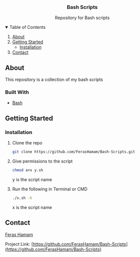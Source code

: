 <!-- PROJECT LOGO -->
<br />
<p align="center">

  <h3 align="center">Bash Scripts</h3>

  <p align="center">
    Repository for Bash scripts
  </p>
</p>

<!-- TABLE OF CONTENTS -->
<details open="open">
  <summary>Table of Contents</summary>
  <ol>
    <li>
      <a href="#about">About</a>
    </li>
    <li>
      <a href="#getting-started">Getting Started</a>
      <ul>
        <li><a href="#installation">Installation</a></li>
      </ul>
    </li>
    <li><a href="#contact">Contact</a></li>
  </ol>
</details>



<!-- ABOUT -->
## About
  <p>
  This repository is a collection of my bash scripts
  </p>



### Built With

* [Bash](https://en.wikipedia.org/wiki/Bash_(Unix_shell))



<!-- GETTING STARTED -->
## Getting Started

### Installation

1. Clone the repo

   ```sh
   git clone https://github.com/FerasHamam/Bash-Scripts.git
   ```
2. Give permissions to the script
    ```sh
    chmod a+x y.sh
    ```
    y is the script name

3. Run the following in Terminal or CMD
   ```sh
   ./x.sh -h 
   ```
   x is the script name
   
## Contact

[Feras Hamam](https://github.com/FerasHamam)

Project Link: [https://github.com/FerasHamam/Bash-Scripts](https://github.com/FerasHamam/Bash-Scripts)
